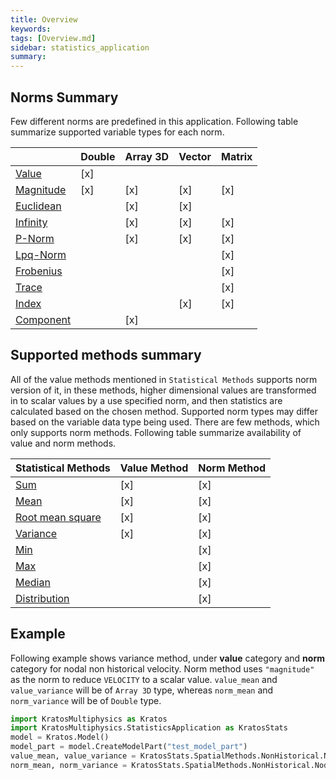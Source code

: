 ```yaml
---
title: Overview
keywords: 
tags: [Overview.md]
sidebar: statistics_application
summary: 
---
```


## Norms Summary

Few different norms are predefined in this application. Following table summarize supported variable types for each norm.

|                               | Double | Array 3D | Vector | Matrix |
|-------------------------------|--------|----------|--------|--------|
| [Value](#value)               | [x]    |          |        |        |
| [Magnitude](#magnitude)       | [x]    | [x]      | [x]    | [x]    |
| [Euclidean](#euclidean)       |        | [x]      | [x]    |        |
| [Infinity](#infinity)         |        | [x]      | [x]    | [x]    |
| [P-Norm](#p-norm)             |        | [x]      | [x]    | [x]    |
| [Lpq-Norm](#lpq-norm)         |        |          |        | [x]    |
| [Frobenius](#frobenius)       |        |          |        | [x]    |
| [Trace](#trace)               |        |          |        | [x]    |
| [Index](#index-based)         |        |          | [x]    | [x]    |
| [Component](#component-based) |        | [x]      |        |        |

## Supported methods summary

All of the value methods mentioned in ```Statistical Methods``` supports norm version of it, in these methods, higher dimensional values are transformed in to scalar values by a use specified norm, and then statistics are calculated based on the chosen method. Supported norm types may differ based on the variable data type being used. There are few methods, which only supports norm methods. Following table summarize availability of value and norm methods.

| Statistical Methods                   | Value Method | Norm Method |
|---------------------------------------|--------------|-------------|
| [Sum](../Statistical_Methods/Sum.html)                           | [x]          | [x]         |
| [Mean](../Statistical_Methods/Mean.html)                         | [x]          | [x]         |
| [Root mean square](../Statistical_Methods/Root_Mean_Square.html) | [x]          | [x]         |
| [Variance](../Statistical_Methods/Variance.html)                 | [x]          | [x]         |
| [Min](../Statistical_Methods/Min.html)                           |              | [x]         |
| [Max](../Statistical_Methods/Max.html)                           |              | [x]         |
| [Median](../Statistical_Methods/Median.html)                     |              | [x]         |
| [Distribution](../Statistical_Methods/Distribution.html)         |              | [x]         |

## Example

Following example shows variance method, under **value** category and **norm** category for nodal non historical velocity. Norm method uses `"magnitude"` as the norm to reduce `VELOCITY` to a scalar value. `value_mean` and `value_variance` will be of `Array 3D` type, whereas `norm_mean` and `norm_variance` will be of `Double` type.

```python
import KratosMultiphysics as Kratos
import KratosMultiphysics.StatisticsApplication as KratosStats
model = Kratos.Model()
model_part = model.CreateModelPart("test_model_part")
value_mean, value_variance = KratosStats.SpatialMethods.NonHistorical.Nodes.ValueMethods.Variance(model_part, Kratos.VELOCITY)
norm_mean, norm_variance = KratosStats.SpatialMethods.NonHistorical.Nodes.NormMethods.Variance(model_part, Kratos.VELOCITY, "magnitude")
```